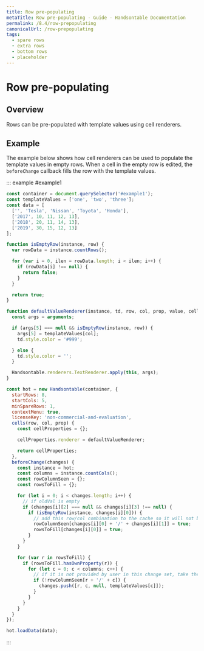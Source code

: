```yaml
---
title: Row pre-populating
metaTitle: Row pre-populating - Guide - Handsontable Documentation
permalink: /8.4/row-prepopulating
canonicalUrl: /row-prepopulating
tags:
  - spare rows
  - extra rows
  - bottom rows
  - placeholder
---
```


# Row pre-populating

## Overview

Rows can be pre-populated with template values using cell renderers.

## Example

The example below shows how cell renderers can be used to populate the template values in empty rows. When a cell in the empty row is edited, the `beforeChange` callback fills the row with the template values.

::: example #example1
```js
const container = document.querySelector('#example1');
const templateValues = ['one', 'two', 'three'];
const data = [
  ['', 'Tesla', 'Nissan', 'Toyota', 'Honda'],
  ['2017', 10, 11, 12, 13],
  ['2018', 20, 11, 14, 13],
  ['2019', 30, 15, 12, 13]
];

function isEmptyRow(instance, row) {
  var rowData = instance.countRows();

  for (var i = 0, ilen = rowData.length; i < ilen; i++) {
    if (rowData[i] !== null) {
      return false;
    }
  }

  return true;
}

function defaultValueRenderer(instance, td, row, col, prop, value, cellProperties) {
  const args = arguments;

  if (args[5] === null && isEmptyRow(instance, row)) {
    args[5] = templateValues[col];
    td.style.color = '#999';

  } else {
    td.style.color = '';
  }

  Handsontable.renderers.TextRenderer.apply(this, args);
}

const hot = new Handsontable(container, {
  startRows: 8,
  startCols: 5,
  minSpareRows: 1,
  contextMenu: true,
  licenseKey: 'non-commercial-and-evaluation',
  cells(row, col, prop) {
    const cellProperties = {};

    cellProperties.renderer = defaultValueRenderer;

    return cellProperties;
  },
  beforeChange(changes) {
    const instance = hot;
    const columns = instance.countCols();
    const rowColumnSeen = {};
    const rowsToFill = {};

    for (let i = 0; i < changes.length; i++) {
      // if oldVal is empty
      if (changes[i][2] === null && changes[i][3] !== null) {
        if (isEmptyRow(instance, changes[i][0])) {
          // add this row/col combination to the cache so it will not be overwritten by the template
          rowColumnSeen[changes[i][0] + '/' + changes[i][1]] = true;
          rowsToFill[changes[i][0]] = true;
        }
      }
    }

    for (var r in rowsToFill) {
      if (rowsToFill.hasOwnProperty(r)) {
        for (let c = 0; c < columns; c++) {
          // if it is not provided by user in this change set, take the value from the template
          if (!rowColumnSeen[r + '/' + c]) {
            changes.push([r, c, null, templateValues[c]]);
          }
        }
      }
    }
  }
});

hot.loadData(data);
```
:::
